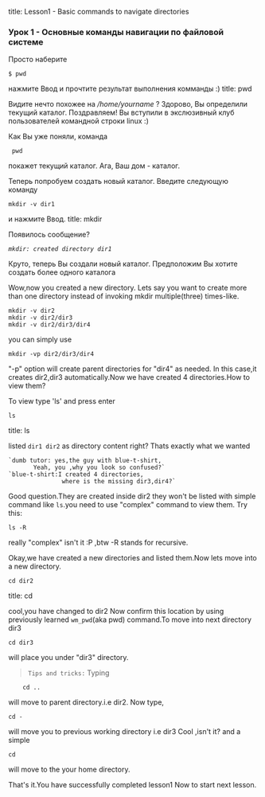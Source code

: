 title: Lesson1 - Basic commands to navigate directories 

### Урок 1 - Основные команды навигации по файловой системе

Просто наберите 

    $ pwd


нажмите Ввод и прочтите результат выполнения комманды :)
title: pwd

Видите нечто похожее на */home/yourname* ? Здорово, Вы определили текущий каталог.
Поздравляем! Вы вступили в экслюзивный клуб пользователей командной строки linux :)

Как Вы уже поняли, команда

     pwd


покажет текущий каталог. Ага, Ваш дом - каталог.

Теперь попробуем создать новый каталог. Введите следующую команду

    mkdir -v dir1

и нажмите Ввод.
title: mkdir

Появилось сообщение?

*`mkdir: created directory dir1`*

Круто, теперь Вы создали новый каталог. Предположим Вы хотите создать более одного каталога

Wow,now you created a new  directory. Lets say you want to create more than 
one directory instead of invoking mkdir multiple(three) times-like.

	mkdir -v dir2
	mkdir -v dir2/dir3
	mkdir -v dir2/dir3/dir4
you can simply use 

	mkdir -vp dir2/dir3/dir4

"-p" option will create parent directories for "dir4" as needed.
In this case,it creates dir2,dir3 automatically.Now we have created 
4 directories.How to view them?

To view type 'ls' and press enter

	ls

title: ls

listed `dir1 dir2` as directory content right? Thats exactly what we wanted

	`dumb tutor: yes,the guy with blue-t-shirt,
		   Yeah, you ,why you look so confused?`
	`blue-t-shirt:I created 4 directories,
                   where is the missing dir3,dir4?`

Good question.They are created inside dir2 they won't be listed with 
simple command like `ls`.you need to use "complex" command to view them. Try this:

	ls -R 

really "complex" isn't it  :P ,btw -R stands for recursive.

Okay,we have created a new directories and listed them.Now lets 
move into a new directory.

	cd dir2





title: cd

cool,you have changed to dir2 Now confirm this
location by using previously learned `wm_pwd`(aka pwd)
command.To move into next directory dir3

	cd dir3
will place you under "dir3" directory.

>`Tips and tricks:` Typing 

        cd ..

will move to parent directory.i.e dir2.
Now type,

	cd -
will move you to previous working directory 
i.e dir3 Cool ,isn't it? and a simple

	cd 
will move to the your home directory.

That's it.You have successfully completed lesson1
Now to start next lesson.


